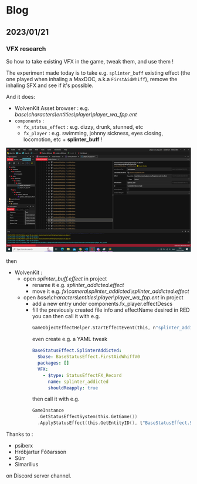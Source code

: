 # Blog

## 2023/01/21

### VFX research

So how to take existing VFX in the game, tweak them, and use them !

The experiment made today is to take e.g. `splinter_buff` existing effect (the one played when inhaling a MaxDOC, a.k.a `FirstAidWhiff`), remove the inhaling SFX and see if it's possible.

And it does:

- WolvenKit Asset browser : e.g. *base\characters\entities\player\player_wa_fpp.ent*
- `components` :
  - `fx_status_effect` : e.g. dizzy, drunk, stunned, etc
  - `fx_player` : e.g. swimming, johnny sickness, eyes closing, locomotion, etc + **splinter_buff** !

![WolvenKit splinter_buff effect](pictures/RED-splinter_buff.png)

then
- WolvenKit :
  - open *splinter_buff.effect* in project
    - rename it e.g. *splinter_addicted.effect*
    - move it e.g. *fx\camera\splinter_addicted\splinter_addicted.effect*
  - open *base\characters\entities\player\player_wa_fpp.ent* in project
    - add a new entry under components.fx_player.effectDescs
    - fill the previously created file info and effectName desired in RED
      you can then call it with e.g.
      ```swift
      GameObjectEffectHelper.StartEffectEvent(this, n"splinter_addicted");
      ```
      even create e.g. a YAML tweak
      ```yaml
      BaseStatusEffect.SplinterAddicted:
        $base: BaseStatusEffect.FirstAidWhiffV0
        packages: []
        VFX:
          - $type: StatusEffectFX_Record
            name: splinter_addicted
            shouldReapply: true
      ```
      then call it with e.g.
      ```swift
      GameInstance
        .GetStatusEffectSystem(this.GetGame())
        .ApplyStatusEffect(this.GetEntityID(), t"BaseStatusEffect.SplinterAddicted", this.GetRecordID(), this.GetEntityID());
      ```

Thanks to :
- psiberx
- Hróbjartur Fóðarsson
- Sürr
- Simarilius

on Discord server channel.